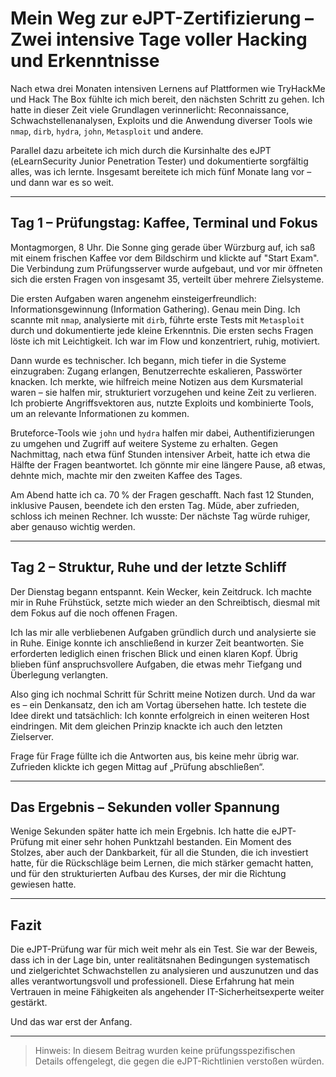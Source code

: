 # Mein Weg zur eJPT-Zertifizierung – Zwei intensive Tage voller Hacking und Erkenntnisse

Nach etwa drei Monaten intensiven Lernens auf Plattformen wie TryHackMe und Hack The Box fühlte ich mich bereit, 
den nächsten Schritt zu gehen. Ich hatte in dieser Zeit viele Grundlagen verinnerlicht: Reconnaissance, 
Schwachstellenanalysen, Exploits und die Anwendung diverser Tools wie `nmap`, `dirb`, `hydra`, `john`, `Metasploit` und andere. 

Parallel dazu arbeitete ich mich durch die Kursinhalte des eJPT (eLearnSecurity Junior Penetration Tester) und 
dokumentierte sorgfältig alles, was ich lernte. Insgesamt bereitete ich mich fünf Monate lang vor – und dann war es so weit.

---

## Tag 1 – Prüfungstag: Kaffee, Terminal und Fokus

Montagmorgen, 8 Uhr. Die Sonne ging gerade über Würzburg auf, ich saß mit einem frischen Kaffee vor dem Bildschirm und 
klickte auf "Start Exam". Die Verbindung zum Prüfungsserver wurde aufgebaut, und vor mir öffneten sich die ersten Fragen 
von insgesamt 35, verteilt über mehrere Zielsysteme.

Die ersten Aufgaben waren angenehm einsteigerfreundlich: Informationsgewinnung (Information Gathering). Genau mein Ding. 
Ich scannte mit `nmap`, analysierte mit `dirb`, führte erste Tests mit `Metasploit` durch und dokumentierte jede kleine
Erkenntnis. Die ersten sechs Fragen löste ich mit Leichtigkeit. Ich war im Flow und konzentriert, ruhig, motiviert.

Dann wurde es technischer. Ich begann, mich tiefer in die Systeme einzugraben: Zugang erlangen, Benutzerrechte eskalieren, 
Passwörter knacken. Ich merkte, wie hilfreich meine Notizen aus dem Kursmaterial waren – sie halfen mir, strukturiert 
vorzugehen und keine Zeit zu verlieren. Ich probierte Angriffsvektoren aus, nutzte Exploits und kombinierte Tools, um an 
relevante Informationen zu kommen. 

Bruteforce-Tools wie `john` und `hydra` halfen mir dabei, Authentifizierungen zu umgehen und Zugriff auf weitere Systeme zu 
erhalten. Gegen Nachmittag, nach etwa fünf Stunden intensiver Arbeit, hatte ich etwa die Hälfte der Fragen beantwortet. 
Ich gönnte mir eine längere Pause, aß etwas, dehnte mich, machte mir den zweiten Kaffee des Tages.

Am Abend hatte ich ca. 70 % der Fragen geschafft. Nach fast 12 Stunden, inklusive Pausen, beendete ich den ersten Tag. 
Müde, aber zufrieden, schloss ich meinen Rechner. Ich wusste: Der nächste Tag würde ruhiger, aber genauso wichtig werden.

---

## Tag 2 – Struktur, Ruhe und der letzte Schliff

Der Dienstag begann entspannt. Kein Wecker, kein Zeitdruck. Ich machte mir in Ruhe Frühstück, setzte mich wieder an den 
Schreibtisch, diesmal mit dem Fokus auf die noch offenen Fragen.

Ich las mir alle verbliebenen Aufgaben gründlich durch und analysierte sie in Ruhe. Einige konnte ich anschließend in kurzer Zeit
beantworten. Sie erforderten lediglich einen frischen Blick und einen klaren Kopf. Übrig blieben fünf anspruchsvollere 
Aufgaben, die etwas mehr Tiefgang und Überlegung verlangten.

Also ging ich nochmal Schritt für Schritt meine Notizen durch. Und da war es – ein Denkansatz, den ich am Vortag übersehen 
hatte. Ich testete die Idee direkt und tatsächlich: Ich konnte erfolgreich in einen weiteren Host eindringen. 
Mit dem gleichen Prinzip knackte ich auch den letzten Zielserver.

Frage für Frage füllte ich die Antworten aus, bis keine mehr übrig war. Zufrieden klickte ich gegen Mittag auf „Prüfung abschließen“.

---

## Das Ergebnis – Sekunden voller Spannung

Wenige Sekunden später hatte ich mein Ergebnis. Ich hatte die eJPT-Prüfung mit einer sehr hohen Punktzahl bestanden. 
Ein Moment des Stolzes, aber auch der Dankbarkeit, für all die Stunden, die ich investiert hatte, für die Rückschläge beim 
Lernen, die mich stärker gemacht hatten, und für den strukturierten Aufbau des Kurses, der mir die Richtung gewiesen hatte.

---

## Fazit

Die eJPT-Prüfung war für mich weit mehr als ein Test. Sie war der Beweis, dass ich in der Lage bin, unter realitätsnahen 
Bedingungen systematisch und zielgerichtet Schwachstellen zu analysieren und auszunutzen und das alles verantwortungsvoll und 
professionell. Diese Erfahrung hat mein Vertrauen in meine Fähigkeiten als angehender IT-Sicherheitsexperte weiter gestärkt.

Und das war erst der Anfang.

---

>Hinweis: In diesem Beitrag wurden keine prüfungsspezifischen Details offengelegt, die gegen die eJPT-Richtlinien verstoßen würden.
